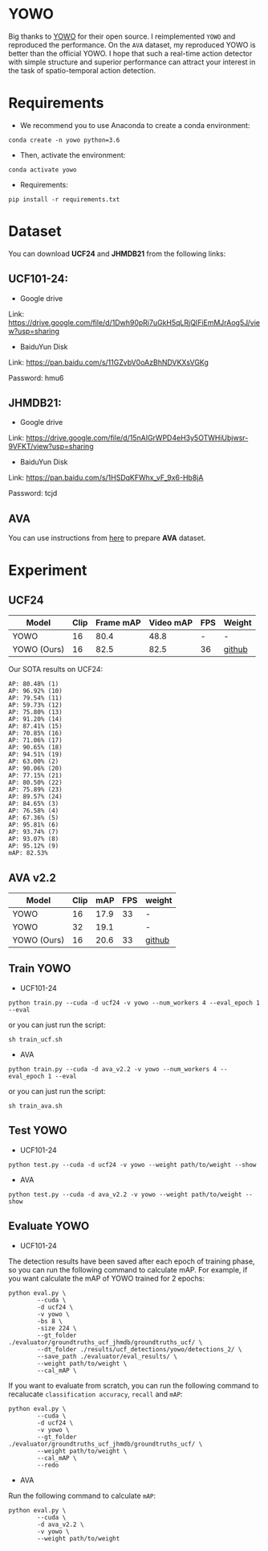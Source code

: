 # YOWO
Big thanks to [YOWO](https://github.com/wei-tim/YOWO) for their open source. I reimplemented ```YOWO``` and reproduced the performance. On the ```AVA``` dataset, my reproduced YOWO is better than the official YOWO. I hope that such a real-time action detector with simple structure and superior performance can attract your interest in the task of spatio-temporal action detection.

# Requirements
- We recommend you to use Anaconda to create a conda environment:
```Shell
conda create -n yowo python=3.6
```

- Then, activate the environment:
```Shell
conda activate yowo
```

- Requirements:
```Shell
pip install -r requirements.txt 
```

# Dataset
You can download **UCF24** and **JHMDB21** from the following links:

## UCF101-24:
* Google drive

Link: https://drive.google.com/file/d/1Dwh90pRi7uGkH5qLRjQIFiEmMJrAog5J/view?usp=sharing

* BaiduYun Disk

Link: https://pan.baidu.com/s/11GZvbV0oAzBhNDVKXsVGKg

Password: hmu6 

## JHMDB21: 
* Google drive

Link: https://drive.google.com/file/d/15nAIGrWPD4eH3y5OTWHiUbjwsr-9VFKT/view?usp=sharing

* BaiduYun Disk

Link: https://pan.baidu.com/s/1HSDqKFWhx_vF_9x6-Hb8jA 

Password: tcjd 

## AVA
You can use instructions from [here](https://github.com/yjh0410/AVA_Dataset) to prepare **AVA** dataset.

# Experiment
## UCF24
|    Model    |  Clip  |Frame mAP | Video mAP |   FPS   |    Weight    |
|-------------|--------|----------|-----------|---------|--------------|
|    YOWO     |   16   |   80.4   |   48.8    |    -    |       -      |
| YOWO (Ours) |   16   |   82.5   |   82.5    |    36   | [github](https://github.com/yjh0410/PyTorch_YOWO/releases/download/yowo-weight/yowo_80.4.pth)   |

Our SOTA results on UCF24:

```Shell
AP: 80.48% (1)
AP: 96.92% (10)
AP: 79.54% (11)
AP: 59.73% (12)
AP: 75.80% (13)
AP: 91.20% (14)
AP: 87.41% (15)
AP: 70.85% (16)
AP: 71.06% (17)
AP: 90.65% (18)
AP: 94.51% (19)
AP: 63.00% (2)
AP: 90.06% (20)
AP: 77.15% (21)
AP: 80.50% (22)
AP: 75.89% (23)
AP: 89.57% (24)
AP: 84.65% (3)
AP: 76.58% (4)
AP: 67.36% (5)
AP: 95.81% (6)
AP: 93.74% (7)
AP: 93.07% (8)
AP: 95.12% (9)
mAP: 82.53%
```

## AVA v2.2
|    Model    |    Clip    |    mAP    |   FPS   |    weight    |
|-------------|------------|-----------|---------|--------------|
|    YOWO     |     16     |   17.9    |    33   |       -      |
|    YOWO     |     32     |   19.1    |         |       -      |
| YOWO (Ours) |     16     |   20.6    |    33   |  [github](https://github.com/yjh0410/PyTorch_YOWO/releases/download/yowo-weight/yowo_ava_v2.2_20.6.pth)  |

## Train YOWO
* UCF101-24

```Shell
python train.py --cuda -d ucf24 -v yowo --num_workers 4 --eval_epoch 1 --eval
```

or you can just run the script:

```Shell
sh train_ucf.sh
```

* AVA
```Shell
python train.py --cuda -d ava_v2.2 -v yowo --num_workers 4 --eval_epoch 1 --eval
```

or you can just run the script:

```Shell
sh train_ava.sh
```

##  Test YOWO
* UCF101-24

```Shell
python test.py --cuda -d ucf24 -v yowo --weight path/to/weight --show
```

* AVA

```Shell
python test.py --cuda -d ava_v2.2 -v yowo --weight path/to/weight --show
```

## Evaluate YOWO
* UCF101-24

The detection results have been saved after each epoch of training phase, so you can 
run the following command to calculate mAP. For example, if you want calculate the mAP
of YOWO trained for 2 epochs:

```Shell
python eval.py \
        --cuda \
        -d ucf24 \
        -v yowo \
        -bs 8 \
        -size 224 \
        --gt_folder ./evaluator/groundtruths_ucf_jhmdb/groundtruths_ucf/ \
        --dt_folder ./results/ucf_detections/yowo/detections_2/ \
        --save_path ./evaluator/eval_results/ \
        --weight path/to/weight \
        --cal_mAP \
```

If you want to evaluate from scratch, you can run the following command to recalucate
`classification accuracy`, `recall` and `mAP`:

```Shell
python eval.py \
        --cuda \
        -d ucf24 \
        -v yowo \
        --gt_folder ./evaluator/groundtruths_ucf_jhmdb/groundtruths_ucf/ \
        --weight path/to/weight \
        --cal_mAP \
        --redo
```

* AVA

Run the following command to calculate ```mAP```:

```Shell
python eval.py \
        --cuda \
        -d ava_v2.2 \
        -v yowo \
        --weight path/to/weight
```
